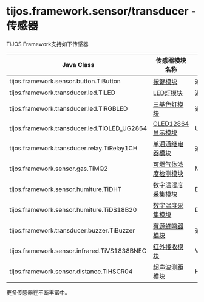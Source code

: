 # tijos.framework.sensor/transducer - 传感器

TiJOS Framework支持如下传感器

| Java Class                               | 传感器模块名称                                  | 型号             |
| ---------------------------------------- | ---------------------------------------- | -------------- |
| tijos.framework.sensor.button.TiButton   | [按键模块](tijos.framework.sensor.button.md) | 通用             |
| tijos.framework.transducer.led.TiLED     | [LED灯模块](tijos.framework.transducer.led.md) | 通用             |
| tijos.framework.transducer.led.TiRGBLED  | [三基色灯模块](tijos.framework.transducer.led.md) | 通用             |
| tijos.framework.transducer.led.TiOLED_UG2864 | [OLED12864显示模块](tijos.framework.transducer.led.md) | UG2864         |
| tijos.framework.transducer.relay.TiRelay1CH | [单通道继电器模块](tijos.framework.transducer.relay.md) | 通用             |
| tijos.framework.sensor.gas.TiMQ2         | [可燃气体浓度检测模块](tijos.framework.sensor.gas.md) | MQ-2           |
| tijos.framework.sensor.humiture.TiDHT    | [数字温湿度采集模块](tijos.framework.sensor.humiture.md) | DHT11          |
| tijos.framework.sensor.humiture.TiDS18B20 | [数字温度采集模块](tijos.framework.sensor.humiture.md) | DS18B20        |
| tijos.framework.transducer.buzzer.TiBuzzer | [有源蜂鸣器模块](tijos.framework.transducer.buzzer.md) | 通用             |
| tijos.framework.sensor.infrared.TiVS1838BNEC | [红外接收模块](tijos.framework.sensor.infrared.md) | VS1838B        |
| tijos.framework.sensor.distance.TiHSCR04 | [超声波测距模块](tijos.framework.sensor.distance.md) | HCSR04/HCSR04+ |

更多传感器在不断丰富中。